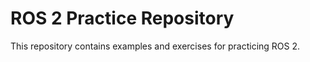 # ROS 2 Practice Repository

This repository contains examples and exercises for practicing ROS 2.

